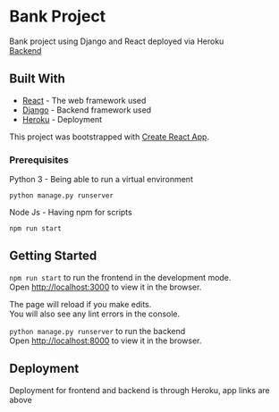 # Bank Project

Bank project using Django and React deployed via Heroku<br>
[Backend](https://django-drf-react-bank-project.herokuapp.com/)

## Built With

* [React](https://reactjs.org/) - The web framework used
* [Django](https://www.djangoproject.com/) - Backend framework used
* [Heroku](https://www.heroku.com/) - Deployment

This project was bootstrapped with [Create React App](https://github.com/facebook/create-react-app).

### Prerequisites

Python 3 - Being able to run a virtual environment

```
python manage.py runserver
```

Node Js - Having npm for scripts
```
npm run start
```

## Getting Started

`npm run start` to run the frontend in the development mode.<br />
Open [http://localhost:3000](http://localhost:3000) to view it in the browser.

The page will reload if you make edits.<br />
You will also see any lint errors in the console.

`python manage.py runserver` to run the backend<br />
Open [http://localhost:8000](http://localhost:8000) to view it in the browser.

## Deployment

Deployment for frontend and backend is through Heroku, app links are above